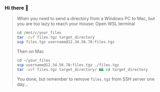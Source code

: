 ### Hi there 👋

> When you need to send a directory from a Windows PC to Mac, but you are too lazy to reach your mouse:
> Open WSL terminal
> ```sh
> cd /mnt/c/your_files
> tar -cvf files.tgz target_directory
> scp files.tgz username@12.34.56.78:files.tgz
> ```
> Then on Mac
> ```sh
> cd ~/your_files
> scp username@12.34.56.78:files.tgz ./files.tgz
> tar -xvf files.tgz target_directory/ && cd target_directory
> ```
> You done, but remember to remove `files.tgz` from SSH server one day...
<!--
**barthap/barthap** is a ✨ _special_ ✨ repository because its `README.md` (this file) appears on your GitHub profile.

Here are some ideas to get you started:

- 🔭 I’m currently working on ...
- 🌱 I’m currently learning ...
- 👯 I’m looking to collaborate on ...
- 🤔 I’m looking for help with ...
- 💬 Ask me about ...
- 📫 How to reach me: ...
- 😄 Pronouns: ...
- ⚡ Fun fact: ...
-->
